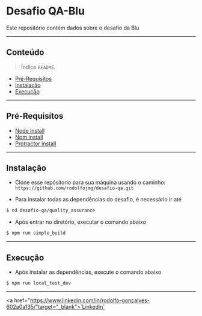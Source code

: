 # Desafio QA-Blu

Este repositório contém dados sobre o desafio da Blu

---

## Conteúdo

> Índice `README`.

- [Pré-Requisitos](#pré-Requisitos)
- [Instalação](#Instalação)
- [Execução](#Execução)

---

## Pré-Requisitos

- [Node install](https://nodejs.org/en/download/)
- [Npm install](https://www.npmjs.com/get-npm)
- [Protractor install](https://www.npmjs.com/package/protractor)

---

## Instalação

- Clone esse repósitorio para sua máquina usando o caminho: `https://github.com/rodolfojmg/desafio-qa.git`

- Para instalar todas as dependências do desafio, é necessário ir até
```sh
$ cd desafio-qa/quality_assurance
```
- Após entrar no diretório, executar o comando abaixo
```sh
$ npm run simple_build
```

---

## Execução
- Após instalar as dependências, execute o comando abaixo

```sh
$ npm run local_test_dev
```
---

<a href="https://www.linkedin.com/in/rodolfo-gonçalves-602a0a135/"target="_blank">`Linkedin`</a>